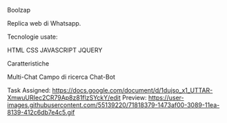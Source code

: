 Boolzap

Replica web di Whatsapp.

Tecnologie usate:

HTML
CSS
JAVASCRIPT
JQUERY

Caratteristiche

Multi-Chat
Campo di ricerca
Chat-Bot

Task Assigned: https://docs.google.com/document/d/1dujso_x1_UTTAR-XmwuURIec2CR79Ap8z81flzSYckY/edit
Preview: https://user-images.githubusercontent.com/55139220/71818379-1473af00-3089-11ea-8139-412c6db7e4c5.gif
